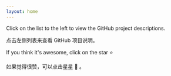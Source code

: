 ```yaml
---
layout: home
---
```


Click on the list to the left to view the GitHub project descriptions.

点击左侧列表来查看 GitHub 项目说明。

If you think it's awesome, click on the star :star:

如果觉得很赞，可以点击星星 :star2: 。
